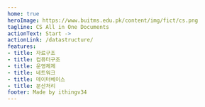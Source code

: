 ```yaml
---
home: true
heroImage: https://www.buitms.edu.pk/content/img/fict/cs.png
tagline: CS All in One Documents
actionText: Start ->
actionLink: /datastructure/
features:
- title: 자료구조
- title: 컴퓨터구조
- title: 운영체제
- title: 네트워크
- title: 데이터베이스
- title: 분산처리
footer: Made by ithingv34
---
```

